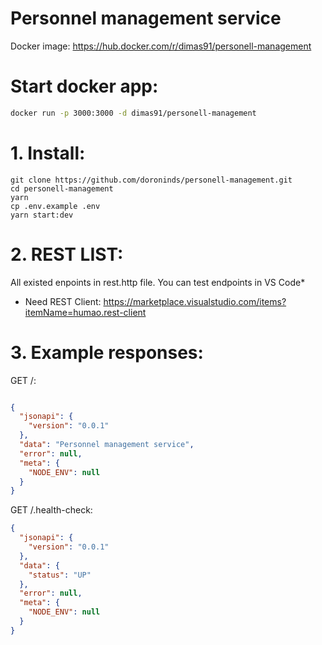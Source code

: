 # Personnel management service

Docker image: https://hub.docker.com/r/dimas91/personell-management

# Start docker app:

```bash
docker run -p 3000:3000 -d dimas91/personell-management
```
# 1. Install:

```
git clone https://github.com/doroninds/personell-management.git
cd personell-management
yarn
cp .env.example .env
yarn start:dev
```

# 2. REST LIST:

All existed enpoints in rest.http file.
You can test endpoints in VS Code*

* Need REST Client: https://marketplace.visualstudio.com/items?itemName=humao.rest-client
# 3. Example responses:

GET /:
```json

{
  "jsonapi": {
    "version": "0.0.1"
  },
  "data": "Personnel management service",
  "error": null,
  "meta": {
    "NODE_ENV": null
  }
}
```

GET /.health-check:
```json
{
  "jsonapi": {
    "version": "0.0.1"
  },
  "data": {
    "status": "UP"
  },
  "error": null,
  "meta": {
    "NODE_ENV": null
  }
}
```

